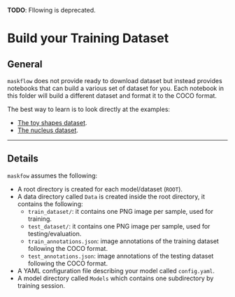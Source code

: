 **TODO**: Fllowing is deprecated.

# Build your Training Dataset

## General

`maskflow` does not provide ready to download dataset but instead provides notebooks that can build a various set of dataset for you. Each notebook in this folder will build a different dataset and format it to the COCO format.

The best way to learn is to look directly at the examples:

- [The toy shapes dataset](./Shapes/Shapes.ipynb).
- [The nucleus dataset](./Nucleus/Nucleus.ipynb).

---

## Details

`maskfow` assumes the following:

- A root directory is created for each model/dataset (`ROOT`).
- A data directory called `Data` is created inside the root directory, it contains the following:
    - `train_dataset/`: it contains one PNG image per sample, used for training.
    - `test_dataset/`: it contains one PNG image per sample, used for testing/evaluation.
    - `train_annotations.json`: image annotations of the training dataset following the COCO format.
    - `test_annotations.json`: image annotations of the testing dataset following the COCO format.
- A YAML configuration file describing your model called `config.yaml`.
- A model directory called `Models` which contains one subdirectory by training session.
